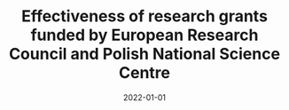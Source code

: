 ---
# Documentation: https://wowchemy.com/docs/managing-content/

title: Effectiveness of research grants funded by European Research Council and Polish
  National Science Centre
subtitle: ''
summary: ''
authors:
- dziezyc
- kazienko
tags: []
categories: []
date: '2022-01-01'
lastmod: 2022-10-07T05:49:38Z
featured: false
draft: false

# Featured image
# To use, add an image named `featured.jpg/png` to your page's folder.
# Focal points: Smart, Center, TopLeft, Top, TopRight, Left, Right, BottomLeft, Bottom, BottomRight.
image:
  caption: ''
  focal_point: ''
  preview_only: false

# Projects (optional).
#   Associate this post with one or more of your projects.
#   Simply enter your project's folder or file name without extension.
#   E.g. `projects = ["internal-project"]` references `content/project/deep-learning/index.md`.
#   Otherwise, set `projects = []`.
projects: []
publishDate: '2022-10-07T05:49:37.440621Z'
publication_types:
- '2'
abstract: ''
publication: '*Journal of Informetrics*'
doi: 10.1016/j.joi.2021.101243
links:
- name: URL
  url: https://www.sciencedirect.com/science/article/pii/S1751157721001140
---